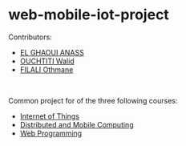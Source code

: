 # web-mobile-iot-project
Contributors:
<ul>
  <li>
		<a href="https://www.linkedin.com/in/anas-el-ghaoui/">EL GHAOUI ANASS</a>
	</li>
	<li>
		<a href="https://www.linkedin.com/in/walid-ouchtiti/">OUCHTITI Walid</a>
	</li>
	<li>
		<a href="https://www.linkedin.com/in/othmane-filali-bb8a77197/">FILALI Othmane</a>
	</li>
</ul>
<br>

Common project for of the three following courses:
 
<ul>
  <li>
		<a href="http://majinfo.gitlab.emse.fr/iot/">Internet of Things</a>
	</li>
	<li>
		<a href="https://emse.fr/~picard/cours/android/)">Distributed and Mobile Computing</a>
	</li>
	<li>
		<a href="https://dev-mind.fr/">Web Programming</a>
	</li>
</ul>
<br>
